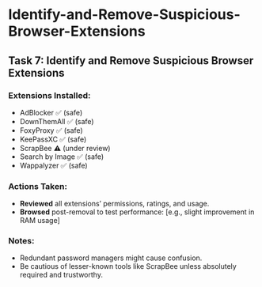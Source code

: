 # Identify-and-Remove-Suspicious-Browser-Extensions


## Task 7: Identify and Remove Suspicious Browser Extensions

### Extensions Installed:
- AdBlocker ✅ (safe)
- DownThemAll ✅ (safe)
- FoxyProxy ✅ (safe)
- KeePassXC ✅ (safe)
- ScrapBee ⚠️ (under review)
- Search by Image ✅ (safe)
- Wappalyzer ✅ (safe)

### Actions Taken:
- **Reviewed** all extensions’ permissions, ratings, and usage.
- **Browsed** post-removal to test performance: [e.g., slight improvement in RAM usage]

### Notes:
- Redundant password managers might cause confusion.
- Be cautious of lesser-known tools like ScrapBee unless absolutely required and trustworthy.

